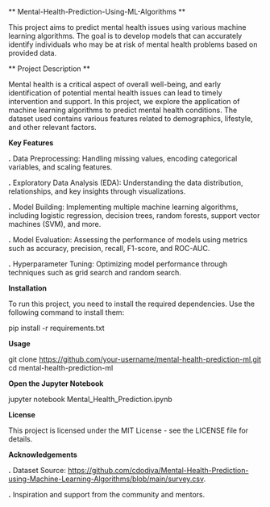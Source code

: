 **  Mental-Health-Prediction-Using-ML-Algorithms **

This project aims to predict mental health issues using various machine learning algorithms. The goal is to develop models that can accurately identify individuals who may be at risk of mental health problems based on provided data.



** Project Description **

Mental health is a critical aspect of overall well-being, and early identification of potential mental health issues can lead to timely intervention and support. In this project, we explore the application of machine learning algorithms to predict mental health conditions. The dataset used contains various features related to demographics, lifestyle, and other relevant factors.


**Key Features**

**.** Data Preprocessing: Handling missing values, encoding categorical variables, and scaling features.

**.** Exploratory Data Analysis (EDA): Understanding the data distribution, relationships, and key insights through visualizations.

**.** Model Building: Implementing multiple machine learning algorithms, including logistic regression, decision trees, random forests, support vector machines (SVM), and more.

**.** Model Evaluation: Assessing the performance of models using metrics such as accuracy, precision, recall, F1-score, and ROC-AUC.

**.** Hyperparameter Tuning: Optimizing model performance through techniques such as grid search and random search.


**Installation**

To run this project, you need to install the required dependencies. Use the following command to install them:

pip install -r requirements.txt

**Usage**

git clone https://github.com/your-username/mental-health-prediction-ml.git
cd mental-health-prediction-ml


**Open the Jupyter Notebook**

jupyter notebook Mental_Health_Prediction.ipynb


**License**

This project is licensed under the MIT License - see the LICENSE file for details.

**Acknowledgements**

**.**   Dataset Source: https://github.com/cdodiya/Mental-Health-Prediction-using-Machine-Learning-Algorithms/blob/main/survey.csv.

**.**  Inspiration and support from the community and mentors.


